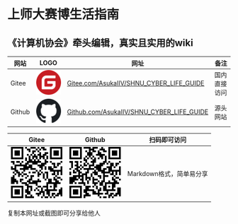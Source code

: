   # 上师大赛博生活指南
  ## 《计算机协会》牵头编辑，真实且实用的wiki
  | 网站 | LOGO | 网址 | 备注 | 
  | --- | --- | --- | --- |
  |Gitee |![Gitee_Logo](/assets/Gitee_Logo.png) | [Gitee.com/AsukaIIV/SHNU_CYBER_LIFE_GUIDE](https://gitee.com/AsukaIIV/SHNU_CYBER_LIFE_GUIDE) | 国内直接访问 |
  |Github |![Github_Logo](/assets/githublogo.png) | [Github.com/AsukaIIV/SHNU_CYBER_LIFE_GUIDE](https://github.com/AsukaIIV/SHNU_CYBER_LIFE_GUIDE) | 源头网站 |

  | Gitee | Github | 扫码即可访问 | 
  | --- | --- | --- |
  | ![Gitee](/assets/gitee.png) | ![GitHub](/assets/github.png) | Markdown格式，简单易分享 |

复制本网址或截图即可分享给他人